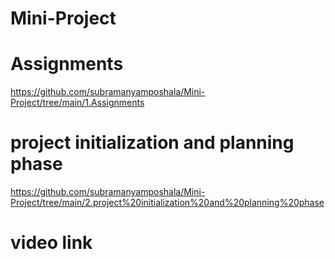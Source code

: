 # Mini-Project
# Assignments
https://github.com/subramanyamposhala/Mini-Project/tree/main/1.Assignments
# project initialization and planning phase
https://github.com/subramanyamposhala/Mini-Project/tree/main/2.project%20initialization%20and%20planning%20phase
# video link 
